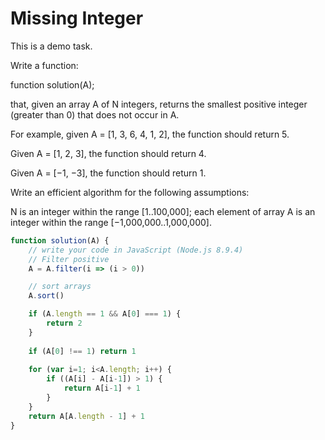 # Missing Integer
This is a demo task.

Write a function:

function solution(A);

that, given an array A of N integers, returns the smallest positive integer (greater than 0) that does not occur in A.

For example, given A = [1, 3, 6, 4, 1, 2], the function should return 5.

Given A = [1, 2, 3], the function should return 4.

Given A = [−1, −3], the function should return 1.

Write an efficient algorithm for the following assumptions:

N is an integer within the range [1..100,000];
each element of array A is an integer within the range [−1,000,000..1,000,000].
```javascript
function solution(A) {
    // write your code in JavaScript (Node.js 8.9.4)
    // Filter positive
    A = A.filter(i => (i > 0))

    // sort arrays
    A.sort()

    if (A.length == 1 && A[0] === 1) {
        return 2
    }
    
    if (A[0] !== 1) return 1
    
    for (var i=1; i<A.length; i++) {
        if ((A[i] - A[i-1]) > 1) {
            return A[i-1] + 1
        }
    }
    return A[A.length - 1] + 1
}
```
